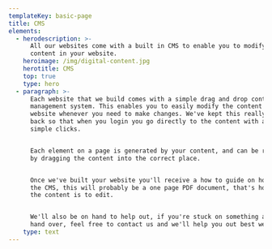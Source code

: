 ```yaml
---
templateKey: basic-page
title: CMS
elements:
  - herodescription: >-
      All our websites come with a built in CMS to enable you to modify all the
      content in your website.
    heroimage: /img/digital-content.jpg
    herotitle: CMS
    top: true
    type: hero
  - paragraph: >-
      Each website that we build comes with a simple drag and drop content
      management system. This enables you to easily modify the content of the
      website whenever you need to make changes. We've kept this really stripped
      back so that when you login you go directly to the content with a few
      simple clicks. 


      Each element on a page is generated by your content, and can be reordered
      by dragging the content into the correct place. 


      Once we've built your website you'll receive a how to guide on how to use
      the CMS, this will probably be a one page PDF document, that's how simple
      the content is to edit.


      We'll also be on hand to help out, if you're stuck on something after the
      hand over, feel free to contact us and we'll help you out best we can.
    type: text
---
```


